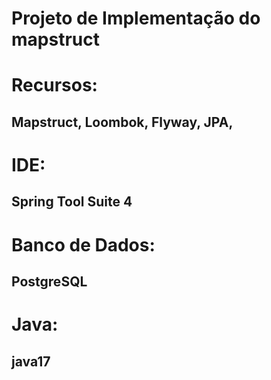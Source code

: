 # Projeto de Implementação do mapstruct

# Recursos:
## Mapstruct, Loombok, Flyway, JPA, 

# IDE:
## Spring Tool Suite 4

# Banco de Dados: 
## PostgreSQL

# Java: 
## java17
